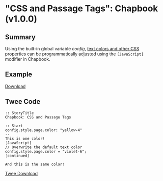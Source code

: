 # "CSS and Passage Tags": Chapbook (v1.0.0)

## Summary

Using the built-in global variable *config*, [text colors and other CSS properties](https://klembot.github.io/chapbook/guide/customization/fonts-and-colors.html) can be programmatically adjusted using the [`[JavaScript]`](https://klembot.github.io/chapbook/guide/advanced/using-javascript-in-passages.html) modifier in Chapbook.

## Example

[Download](chapbook_passagetags_example.html)

## Twee Code

```twee
:: StoryTitle
Chapbook: CSS and Passage Tags

:: Start
config.style.page.color: "yellow-4"
--
This is one color!
[JavaScript]
// Overwrite the default text color
config.style.page.color = "violet-6";
[continued]

And this is the same color!

```

[Twee Download](chapbook_passagetags_twee.txt)

